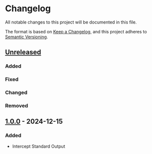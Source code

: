 # Changelog

All notable changes to this project will be documented in this file.

The format is based on [Keep a Changelog](https://keepachangelog.com/en/1.1.0/),
and this project adheres to [Semantic Versioning](https://semver.org/spec/v2.0.0.html).

## [Unreleased]

### Added
### Fixed
### Changed
### Removed


## [1.0.0] - 2024-12-15

### Added
- Intercept Standard Output


[unreleased]: https://github.com/andybezaire/Printerceptor/compare/v1.0.0...HEAD
[1.0.0]: https://github.com/andybezaire/Printerceptor/releases/tag/v1.0.0
